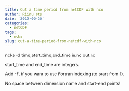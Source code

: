 ```yaml
---
title: Cut a time period from netCDF with nco
author: Riinu Ots
date: '2015-06-30'
categories:
  - netCDF
tags:
  - ncks
slug: cut-a-time-period-from-netcdf-with-nco
---
```


ncks -d time,start_time,end_time in.nc out.nc

start_time and end_time are integers.

Add -F, if you want to use Fortran indexing (to start from 1).

No space between dimension name and start-end points!
